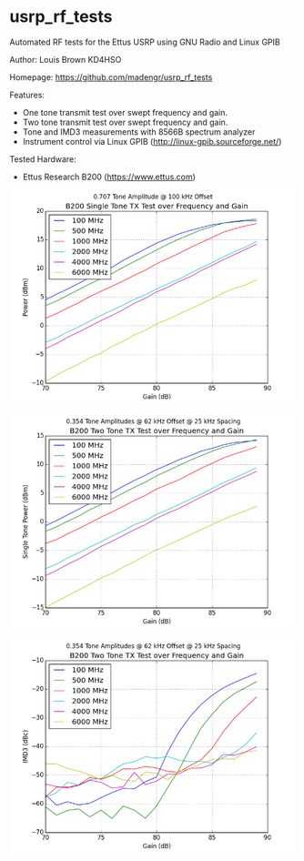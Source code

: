 usrp_rf_tests
======

Automated RF tests for the Ettus USRP using GNU Radio and Linux GPIB

Author: Louis Brown KD4HSO

Homepage: https://github.com/madengr/usrp_rf_tests

Features:
- One tone transmit test over swept frequency and gain. 
- Two tone transmit test over swept frequency and gain.
- Tone and IMD3 measurements with 8566B spectrum analyzer
- Instrument control via Linux GPIB (http://linux-gpib.sourceforge.net/)

Tested Hardware:
- Ettus Research B200 (https://www.ettus.com)

![Alt text](https://github.com/madengr/usrp_rf_tests/blob/master/apps/usrp_one_tone_tx_power_graph.png)

![Alt text](https://github.com/madengr/usrp_rf_tests/blob/master/apps/usrp_two_tone_tx_power_graph.png)

![Alt text](https://github.com/madengr/usrp_rf_tests/blob/master/apps/usrp_two_tone_tx_imd3_graph.png)